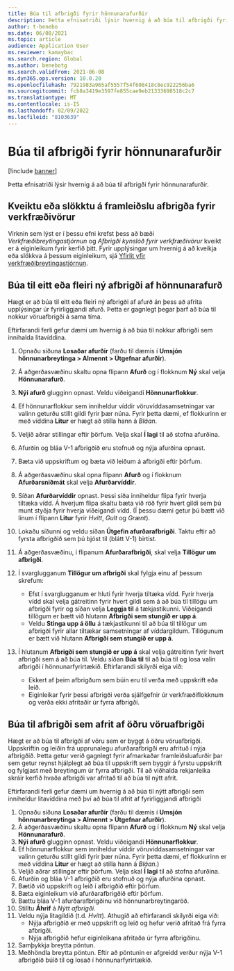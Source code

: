 ```yaml
---
title: Búa til afbrigði fyrir hönnunarafurðir
description: Þetta efnisatriði lýsir hvernig á að búa til afbrigði fyrir hönnunarafurðir
author: t-benebo
ms.date: 06/08/2021
ms.topic: article
audience: Application User
ms.reviewer: kamaybac
ms.search.region: Global
ms.author: benebotg
ms.search.validFrom: 2021-06-08
ms.dyn365.ops.version: 10.0.20
ms.openlocfilehash: 7921983a965af5557f54f608418c8ec922256ba6
ms.sourcegitcommit: fcb8a3419e3597fe855cae9eb21333698518c2c7
ms.translationtype: MT
ms.contentlocale: is-IS
ms.lasthandoff: 02/09/2022
ms.locfileid: "8103639"
---
```

# <a name="generate-variants-for-engineering-products"></a>Búa til afbrigði fyrir hönnunarafurðir

[!include [banner](../includes/banner.md)]

Þetta efnisatriði lýsir hvernig á að búa til afbrigði fyrir hönnunarafurðir.

## <a name="turn-variant-generation-for-engineering-products-on-or-off"></a>Kveiktu eða slökktu á framleiðslu afbrigða fyrir verkfræðivörur

Virknin sem lýst er í þessu efni krefst þess að bæði *Verkfræðibreytingastjórnun* og *Afbrigði kynslóð fyrir verkfræðivörur* kveikt er á eiginleikum fyrir kerfið þitt. Fyrir upplýsingar um hvernig á að kveikja eða slökkva á þessum eiginleikum, sjá [Yfirlit yfir verkfræðibreytingastjórnun](product-engineering-overview.md).

## <a name="generate-one-or-more-new-variants-of-an-engineering-product"></a>Búa til eitt eða fleiri ný afbrigði af hönnunarafurð

Hægt er að búa til eitt eða fleiri ný afbrigði af afurð án þess að afrita upplýsingar úr fyrirliggjandi afurð. Þetta er gagnlegt þegar þarf að búa til nokkur vöruafbrigði á sama tíma.

Eftirfarandi ferli gefur dæmi um hvernig á að búa til nokkur afbrigði sem innihalda litavíddina.

1. Opnaðu síðuna **Losaðar afurðir** (farðu til dæmis í **Umsjón hönnunarbreytinga \> Almennt \> Útgefnar afurðir**).
1. Á aðgerðasvæðinu skaltu opna flipann **Afurð** og í flokknum **Ný** skal velja **Hönnunarafurð**.
1. **Nýi afurð** glugginn opnast. Veldu viðeigandi **Hönnunarflokkur**.
1. Ef hönnunarflokkur sem inniheldur víddir vöruvíddasamsetningar var valinn geturðu stillt gildi fyrir þær núna. Fyrir þetta dæmi, ef flokkurinn er með víddina **Litur** er hægt að stilla hann á *Bláan*.
1. Veljið aðrar stillingar eftir þörfum. Velja skal **Í lagi** til að stofna afurðina.
1. Afurðin og bláa V-1 afbrigðið eru stofnuð og nýja afurðina opnast.
1. Bæta við uppskriftum og bæta við leiðum á afbrigði eftir þörfum.
1. Á aðgerðasvæðinu skal opna flipann **Afurð** og í flokknum **Afurðarsniðmát** skal velja **Afurðarvíddir**.
1. Síðan **Afurðarvíddir** opnast. Þessi síða inniheldur flipa fyrir hverja tiltæka vídd. Á hverjum flipa skaltu bæta við röð fyrir hvert gildi sem þú munt styðja fyrir hverja viðeigandi vídd. (Í þessu dæmi getur þú bætt við línum í flipann **Litur** fyrir *Hvítt*, *Gult* og *Grænt*).
1. Lokaðu síðunni og veldu síðan **Útgefin afurðarafbrigði**. Taktu eftir að fyrsta afbrigðið sem þú bjóst til (blátt V-1) birtist.
1. Á aðgerðasvæðinu, í flipanum **Afurðarafbrigði**, skal velja **Tillögur um afbrigði**.
1. Í svarglugganum **Tillögur um afbrigði** skal fylgja einu af þessum skrefum:

    - Efst í svarglugganum er hluti fyrir hverja tiltæka vídd. Fyrir hverja vídd skal velja gátreitinn fyrir hvert gildi sem á að búa til tillögu um afbrigði fyrir og síðan velja **Leggja til** á tækjastikunni. Viðeigandi tillögum er bætt við hlutann **Afbrigði sem stungið er upp á**.
    - Veldu **Stinga upp á öllu** á tækjastikunni til að búa til tillögur um afbrigði fyrir allar tiltækar samsetningar af víddargildum. Tillögunum er bætt við hlutann **Afbrigði sem stungið er upp á**.

1. Í hlutanum **Afbrigði sem stungið er upp á** skal velja gátreitinn fyrir hvert afbrigði sem á að búa til. Veldu síðan **Búa til** til að búa til og losa valin afbrigði í hönnunarfyrirtækið. Eftirfarandi skilyrði eiga við:

    - Ekkert af þeim afbrigðum sem búin eru til verða með uppskrift eða leið.
    - Eiginleikar fyrir þessi afbrigði verða sjálfgefnir úr verkfræðiflokknum og verða ekki afritaðir úr fyrra afbrigði.

## <a name="generate-a-variant-as-a-copy-of-another-product-variant"></a>Búa til afbrigði sem afrit af öðru vöruafbrigði

Hægt er að búa til afbrigði af vöru sem er byggt á öðru vöruafbrigði. Uppskriftin og leiðin frá upprunalegu afurðarafbrigði eru afrituð í nýja afbrigðið. Þetta getur verið gagnlegt fyrir afmarkaðar framleiðsluafurðir þar sem getur reynst hjálplegt að búa til uppskrift sem byggir á fyrstu uppskrift og fylgjast með breytingum úr fyrra afbrigði. Til að viðhalda rekjanleika skráir kerfið hvaða afbrigði var afritað til að búa til nýtt afrit.

Eftirfarandi ferli gefur dæmi um hvernig á að búa til nýtt afbrigði sem inniheldur litavíddina með því að búa til afrit af fyrirliggjandi afbrigði

1. Opnaðu síðuna **Losaðar afurðir** (farðu til dæmis í **Umsjón hönnunarbreytinga \> Almennt \> Útgefnar afurðir**).
1. Á aðgerðasvæðinu skaltu opna flipann **Afurð** og í flokknum **Ný** skal velja **Hönnunarafurð**.
1. **Nýi afurð** glugginn opnast. Veldu viðeigandi **Hönnunarflokkur**.
1. Ef hönnunarflokkur sem inniheldur víddir vöruvíddasamsetningar var valinn geturðu stillt gildi fyrir þær núna. Fyrir þetta dæmi, ef flokkurinn er með víddina **Litur** er hægt að stilla hann á *Bláan*.)
1. Veljið aðrar stillingar eftir þörfum. Velja skal **Í lagi** til að stofna afurðina.
1. Afurðin og bláa V-1 afbrigðið eru stofnuð og nýja afurðina opnast.
1. Bætið við uppskrift og leið í afbrigðið eftir þörfum.
1. Bæta eiginleikum við afurðarafbrigðið eftir þörfum.
1. Bættu bláa V-1 afurðarafbrigðinu við hönnunarbreytingaröð.
1. Stilltu **Áhrif** á *Nýtt afbrigði*.
1. Veldu nýja litagildið (t.d. *Hvítt*). Athugið að eftirfarandi skilyrði eiga við: 
    - Nýja afbrigðið er með uppskrift og leið og hefur verið afritað frá fyrra afbrigði.
    - Nýja afbrigðið hefur eiginleikana afritaða úr fyrra afbrigðinu.
1. Samþykkja breytta pöntun.
1. Meðhöndla breytta pöntun. Eftir að pöntunin er afgreidd verður nýja V-1 afbrigðið búið til og losað í hönnunarfyrirtækið.
